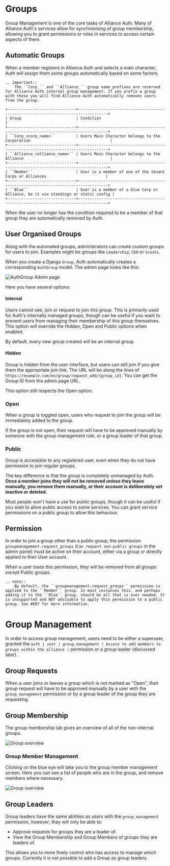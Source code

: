 # Groups
Group Management is one of the core tasks of Alliance Auth. Many of Alliance Auth's services allow for synchronising of group membership, allowing you to grant permissions or roles in services to access certain aspects of them.

## Automatic Groups
When a member registers in Alliance Auth and selects a main character, Auth will assign them some groups automatically based on some factors.

```eval_rst
.. important::
    The ``Corp_`` and ``Alliance_`` group name prefixes are reserved for Alliance Auth internal group management. If you prefix a group with these you will find Alliance Auth automatically removes users from the group.
```

```eval_rst
+------------------------------+-----------------------------------------------------------------------------------+
| Group                        | Condition                                                                         |
+------------------------------+-----------------------------------------------------------------------------------+
| ``Corp_<corp_name>``         | Users Main Character belongs to the Corporation                                   |
+------------------------------+-----------------------------------------------------------------------------------+
| ``Alliance_<alliance_name>`` | Users Main Character belongs to the Alliance                                      |
+------------------------------+-----------------------------------------------------------------------------------+
| ``Member``                   | User is a member of one of the tenant Corps or Alliances                          |
+------------------------------+-----------------------------------------------------------------------------------+
| ``Blue``                     | User is a member of a blue Corp or Alliance, be it via standings or static config |
+------------------------------+-----------------------------------------------------------------------------------+
```

When the user no longer has the condition required to be a member of that group they are automatically removed by Auth.

## User Organised Groups

Along with the automated groups, administrators can create custom groups for users to join. Examples might be groups like `Leadership`, `CEO` or `Scouts`.

When you create a Django `Group`, Auth automatically creates a corresponding `AuthGroup` model. The admin page looks like this:

![AuthGroup Admin page](/_static/images/features/group-admin.png)

Here you have several options:

#### Internal
Users cannot see, join or request to join this group. This is primarily used for Auth's internally managed groups, though can be useful if you want to prevent users from managing their membership of this group themselves. This option will override the Hidden, Open and Public options when enabled.

By default, every new group created will be an internal group.

#### Hidden
Group is hidden from the user interface, but users can still join if you give them the appropriate join link. The URL will be along the lines of `https://example.com/en/group/request_add/{group_id}`. You can get the Group ID from the admin page URL.

This option still respects the Open option.


### Open
When a group is toggled open, users who request to join the group will be immediately added to the group. 

If the group is not open, their request will have to be approved manually by someone with the group management role, or a group leader of that group.


### Public
Group is accessible to any registered user, even when they do not have permission to join regular groups.

The key difference is that the group is completely unmanaged by Auth. **Once a member joins they will not be removed unless they leave manually, you remove them manually, or their account is deliberately set inactive or deleted.**

Most people won't have a use for public groups, though it can be useful if you wish to allow public access to some services. You can grant service permissions on a public group to allow this behaviour.


## Permission
In order to join a group other than a public group, the permission `groupmanagement.request_groups` (`Can request non-public groups` in the admin panel) must be active on their account, either via a group or directly applied to their User account.

When a user loses this permission, they will be removed from all groups _except_ Public groups.

```eval_rst
.. note::
    By default, the ``groupmanagement.request_groups`` permission is applied to the ``Member`` group. In most instances this, and perhaps adding it to the ``Blue`` group, should be all that is ever needed. It is unsupported and NOT advisable to apply this permission to a public group. See #697 for more information.
```

# Group Management

In order to access group management, users need to be either a superuser, granted the `auth | user | group_management ( Access to add members to groups within the alliance )` permission or a group leader (discussed later).

## Group Requests

When a user joins or leaves a group which is not marked as "Open", their group request will have to be approved manually by a user with the `group_management` permission or by a group leader of the group they are requesting.

## Group Membership

The group membership tab gives an overview of all of the non-internal groups.

![Group overview](/_static/images/features/group-membership.png)

### Group Member Management

Clicking on the blue eye will take you to the group member management screen. Here you can see a list of people who are in the group, and remove members where necessary.

![Group overview](/_static/images/features/group-member-management.png)


## Group Leaders

Group leaders have the same abilities as users with the `group_management` permission, _however_, they will only be able to:

- Approve requests for groups they are a leader of.
- View the Group Membership and Group Members of groups they are leaders of.

This allows you to more finely control who has access to manage which groups. Currently it is not possible to add a Group as group leaders.
